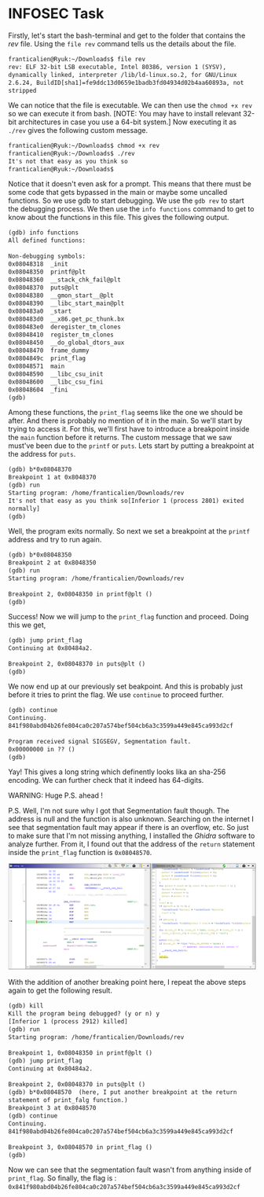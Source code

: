 # **INFOSEC Task**
Firstly, let's start the bash-terminal and get to the folder that contains the _rev_ file. Using the `file rev` command tells us the details about the file.
```
franticalien@Ryuk:~/Downloads$ file rev
rev: ELF 32-bit LSB executable, Intel 80386, version 1 (SYSV), dynamically linked, interpreter /lib/ld-linux.so.2, for GNU/Linux 2.6.24, BuildID[sha1]=fe9ddc13d0659e1badb3fd04934d02b4aa60893a, not stripped

```
We can notice that the file is executable. We can then use the `chmod +x rev` so we can execute it from bash. [NOTE: You may have to install relevant 32-bit architectures in case you use a 64-bit system.] Now executing it as `./rev` gives the following custom message.

```
franticalien@Ryuk:~/Downloads$ chmod +x rev
franticalien@Ryuk:~/Downloads$ ./rev
It's not that easy as you think so
franticalien@Ryuk:~/Downloads$ 
```
Notice that it doesn't even ask for a prompt. This means that there must be some code that gets bypassed in the main or maybe some uncalled functions. So we use gdb to start debugging. We use the `gdb rev` to start the debugging process. We then use the `info functions` command to get to know about the functions in this file. This gives the following output.
```
(gdb) info functions
All defined functions:

Non-debugging symbols:
0x08048318  _init
0x08048350  printf@plt
0x08048360  __stack_chk_fail@plt
0x08048370  puts@plt
0x08048380  __gmon_start__@plt
0x08048390  __libc_start_main@plt
0x080483a0  _start
0x080483d0  __x86.get_pc_thunk.bx
0x080483e0  deregister_tm_clones
0x08048410  register_tm_clones
0x08048450  __do_global_dtors_aux
0x08048470  frame_dummy
0x0804849c  print_flag
0x08048571  main
0x08048590  __libc_csu_init
0x08048600  __libc_csu_fini
0x08048604  _fini
(gdb) 

```
Among these functions, the `print_flag` seems like the one we should be after. And there is probably no mention of it in the main. So we'll start by trying to access it.
For this, we'll first have to introduce a breakpoint inside the `main` function before it returns. The custom message that we saw must've been due to the `printf` or `puts`.
Lets start by putting a breakpoint at the address for `puts`. 
```
(gdb) b*0x08048370
Breakpoint 1 at 0x8048370
(gdb) run 
Starting program: /home/franticalien/Downloads/rev 
It's not that easy as you think so[Inferior 1 (process 2801) exited normally]
(gdb) 
```
Well, the program exits normally. So next we set a breakpoint at the `printf` address and try to run again.
```
(gdb) b*0x08048350
Breakpoint 2 at 0x8048350
(gdb) run
Starting program: /home/franticalien/Downloads/rev 

Breakpoint 2, 0x08048350 in printf@plt ()
(gdb) 
```
Success! Now we will jump to the `print_flag` function and proceed. Doing this we get,
```
(gdb) jump print_flag
Continuing at 0x80484a2.

Breakpoint 2, 0x08048370 in puts@plt ()
(gdb) 
```
We now end up at our previously set beakpoint. And this is probably just before it tries to print the flag. We use `continue` to proceed further.
```
(gdb) continue
Continuing.
841f980abd04b26fe804ca0c207a574bef504cb6a3c3599a449e845ca993d2cf

Program received signal SIGSEGV, Segmentation fault.
0x00000000 in ?? ()
(gdb) 
```
Yay! This gives a long string which definently looks lika an sha-256 encoding. We can further check that it indeed has 64-digits. 

WARNING: Huge P.S. ahead !

P.S. Well, I'm not sure why I got that Segmentation fault though. The address is null and the function is also unknown. Searching on the internet I see that segmentation fault may appear if there is an overflow, etc. So just to make sure that I'm not missing anything, I installed the _Ghidra_ software to analyze further. From it, I found out that the address of the `return` statement inside the `print_flag` function is `0x08048570`.

![screenshot](./assets/ghidra.png)

With the addition of another breaking point here, I repeat the above steps again to get the following result.
```
(gdb) kill
Kill the program being debugged? (y or n) y
[Inferior 1 (process 2912) killed]
(gdb) run
Starting program: /home/franticalien/Downloads/rev 

Breakpoint 1, 0x08048350 in printf@plt ()
(gdb) jump print_flag
Continuing at 0x80484a2.

Breakpoint 2, 0x08048370 in puts@plt ()
(gdb) b*0x08048570  (here, I put another breakpoint at the return statement of print_falg function.)
Breakpoint 3 at 0x8048570
(gdb) continue
Continuing.
841f980abd04b26fe804ca0c207a574bef504cb6a3c3599a449e845ca993d2cf

Breakpoint 3, 0x08048570 in print_flag ()
(gdb)
```
Now we can see that the segmentation fault wasn't from anything inside of `print_flag`. So finally, the flag is : `0x841f980abd04b26fe804ca0c207a574bef504cb6a3c3599a449e845ca993d2cf`
